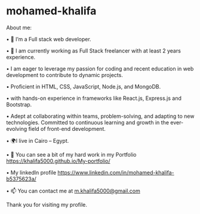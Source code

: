 # mohamed-khalifa

About me:

•	🔭 I’m a Full stack web developer.

•	🌱 I am currently working as Full Stack freelancer with at least 2 years experience.

•	I am eager to leverage my passion for coding and recent education in web development to contribute to dynamic projects.

• Proficient in HTML, CSS, JavaScript, Node.js, and MongoDB.

• with hands-on experience in frameworks like React.js, Express.js and Bootstrap.

• Adept at collaborating within teams, problem-solving, and adapting to new technologies. Committed to continuous learning and growth in the ever-evolving field of front-end development.

•	🌍I live in Cairo – Egypt.

•	📁 You can see a bit of my hard work in my Portfolio https://khalifa5000.github.io/My-portfolio/

• My linkedIn profile https://www.linkedin.com/in/mohamed-khalifa-b5375623a/

•	📫 You can contact me at m.khalifa5000@gmail.com

Thank you for visiting my profile.



